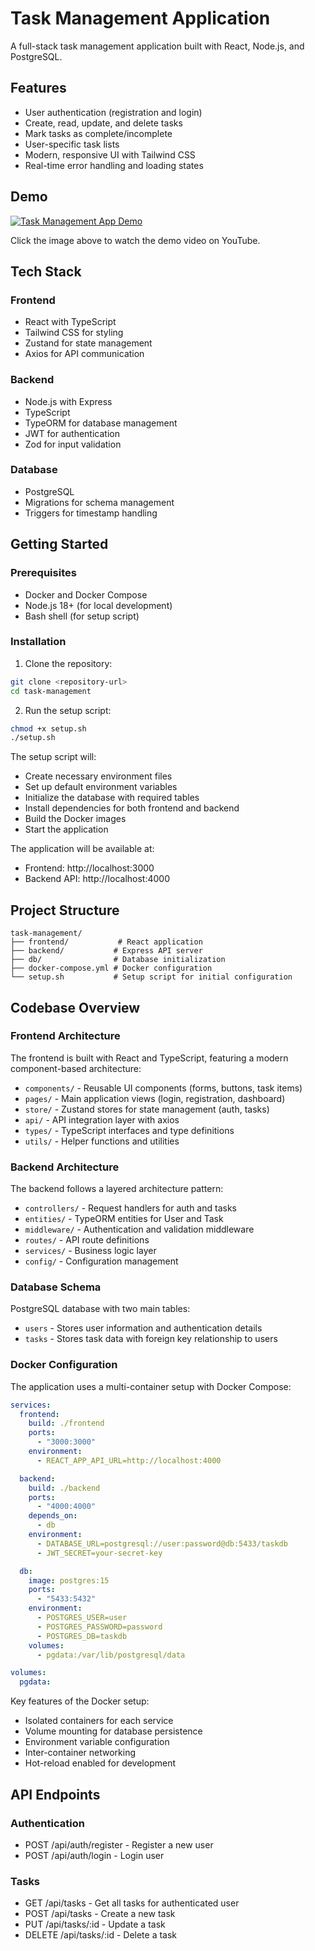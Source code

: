 # Task Management Application

A full-stack task management application built with React, Node.js, and PostgreSQL.

## Features

- User authentication (registration and login)
- Create, read, update, and delete tasks
- Mark tasks as complete/incomplete
- User-specific task lists
- Modern, responsive UI with Tailwind CSS
- Real-time error handling and loading states

## Demo

[![Task Management App Demo](https://img.youtube.com/vi/eiZA-2tYIeg/maxresdefault.jpg)](https://youtu.be/eiZA-2tYIeg)

Click the image above to watch the demo video on YouTube.

## Tech Stack

### Frontend
- React with TypeScript
- Tailwind CSS for styling
- Zustand for state management
- Axios for API communication

### Backend
- Node.js with Express
- TypeScript
- TypeORM for database management
- JWT for authentication
- Zod for input validation

### Database
- PostgreSQL
- Migrations for schema management
- Triggers for timestamp handling

## Getting Started

### Prerequisites
- Docker and Docker Compose
- Node.js 18+ (for local development)
- Bash shell (for setup script)

### Installation

1. Clone the repository:
```bash
git clone <repository-url>
cd task-management
```

2. Run the setup script:
```bash
chmod +x setup.sh
./setup.sh
```

The setup script will:
- Create necessary environment files
- Set up default environment variables
- Initialize the database with required tables
- Install dependencies for both frontend and backend
- Build the Docker images
- Start the application


The application will be available at:
- Frontend: http://localhost:3000
- Backend API: http://localhost:4000


## Project Structure

```
task-management/
├── frontend/           # React application
├── backend/           # Express API server
├── db/                # Database initialization
├── docker-compose.yml # Docker configuration
└── setup.sh           # Setup script for initial configuration
```

## Codebase Overview

### Frontend Architecture
The frontend is built with React and TypeScript, featuring a modern component-based architecture:
- `components/` - Reusable UI components (forms, buttons, task items)
- `pages/` - Main application views (login, registration, dashboard)
- `store/` - Zustand stores for state management (auth, tasks)
- `api/` - API integration layer with axios
- `types/` - TypeScript interfaces and type definitions
- `utils/` - Helper functions and utilities

### Backend Architecture
The backend follows a layered architecture pattern:
- `controllers/` - Request handlers for auth and tasks
- `entities/` - TypeORM entities for User and Task
- `middleware/` - Authentication and validation middleware
- `routes/` - API route definitions
- `services/` - Business logic layer
- `config/` - Configuration management

### Database Schema
PostgreSQL database with two main tables:
- `users` - Stores user information and authentication details
- `tasks` - Stores task data with foreign key relationship to users

### Docker Configuration
The application uses a multi-container setup with Docker Compose:

```yaml
services:
  frontend:
    build: ./frontend
    ports:
      - "3000:3000"
    environment:
      - REACT_APP_API_URL=http://localhost:4000

  backend:
    build: ./backend
    ports:
      - "4000:4000"
    depends_on:
      - db
    environment:
      - DATABASE_URL=postgresql://user:password@db:5433/taskdb
      - JWT_SECRET=your-secret-key

  db:
    image: postgres:15
    ports:
      - "5433:5432"
    environment:
      - POSTGRES_USER=user
      - POSTGRES_PASSWORD=password
      - POSTGRES_DB=taskdb
    volumes:
      - pgdata:/var/lib/postgresql/data

volumes:
  pgdata:
```

Key features of the Docker setup:
- Isolated containers for each service
- Volume mounting for database persistence
- Environment variable configuration
- Inter-container networking
- Hot-reload enabled for development

## API Endpoints

### Authentication
- POST /api/auth/register - Register a new user
- POST /api/auth/login - Login user

### Tasks
- GET /api/tasks - Get all tasks for authenticated user
- POST /api/tasks - Create a new task
- PUT /api/tasks/:id - Update a task
- DELETE /api/tasks/:id - Delete a task

